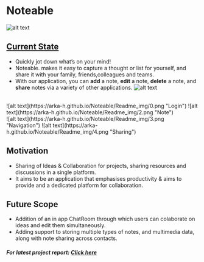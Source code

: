# Noteable
![alt text](https://arka-h.github.io/Noteable/Readme_img/logo1.png "logo")
## [Current State]
* Quickly jot down what’s on your mind!
* Noteable. makes it easy to capture a thought or list for yourself, and share it with your family, friends,colleagues and teams.
* With our application, you can __add__ a note, __edit__ a note, __delete__ a note, and __share__ notes via a variety of other applications.
![alt text](https://arka-h.github.io/Noteable/Readme_img/1.png "Splash Screen")
<br>
![alt text](https://arka-h.github.io/Noteable/Readme_img/0.png "Login")
![alt text](https://arka-h.github.io/Noteable/Readme_img/2.png "Note")
<br>
![alt text](https://arka-h.github.io/Noteable/Readme_img/3.png "Navigation")
![alt text](https://arka-h.github.io/Noteable/Readme_img/4.png "Sharing")

## Motivation
* Sharing of Ideas & Collaboration for projects, sharing resources and discussions in a single platform.
* It aims to be an application that emphasises productivity & aims to provide and a dedicated platform for collaboration.
## Future Scope
* Addition of an in app ChatRoom through which users can colaborate on ideas and edit them simultaneously.
* Adding support to storing multiple types of notes, and multimedia data, along with note sharing across contacts.

[Current State]: https://docs.google.com/document/d/1-8TQGejZDhclUNEd50F8P6YbAGOKK-bmvOUWf4DH2rI/edit?usp=sharing

##### For latest project report: [Click here](https://docs.google.com/document/d/1-8TQGejZDhclUNEd50F8P6YbAGOKK-bmvOUWf4DH2rI/edit?usp=sharing)
